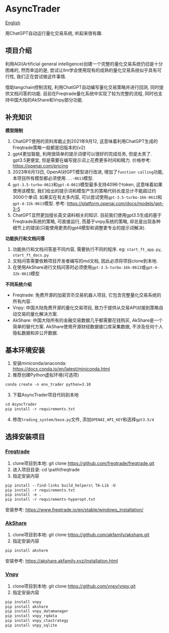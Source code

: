 # AsyncTrader
[English](../../README.md)

用ChatGPT自动运行量化交易系统, 听起来很有趣.

## 项目介绍
利用AGI(Artificial general intelligence)创建一个完整的量化交易系统仍旧是十分困难的, 然而幸运的是, 尝试让llm学会使用现有的成熟的量化交易系统似乎具有可行性, 我们正在尝试做这件事情.

借助langchain控制流程, 利用ChatGPT自动编写量化交易策略并进行回测, 同时提供文档问答的功能. 目前在Freqtrade量化系统中实现了较为完整的流程, 同时也支持中国大陆的AkShare和Vnpy部分功能.

## 补充知识

**模型限制**
1. ChatGPT使用的资料库截止到2021年9月12, 这意味着利用ChatGPT生成的Freqtrade策略一般都是旧版本的(v2)
2. gpt4更加智能, 利用很简单的提示词便可以很好的完成任务, 但是太贵了. gpt3.5更便宜, 但是需要在编写提示词上花费更多时间和精力. 价格参考: https://openai.com/pricing
3. 2023年6月13日, OpenAI对GPT模型进行改进, 增加了`function calling`功能, 本项目所有模型都必须使用`...-0613`模型.
4. `gpt-3.5-turbo-0613`和`gpt-4-0613`模型最多支持4096个token, 这意味着如果使用该模型, 我们给出的提示词和模型产生的策略代码长度总计不能超过约3000个单词. 如果实在有太多内容, 可以尝试使用`gpt-3.5-turbo-16k-0613`和`gpt-4-32k-0613`模型. 参考: https://platform.openai.com/docs/models/gpt-3-5
5. ChatGPT显然更加擅长英文语料相关的知识. 目前我们使用gpt3.5生成的基于Freqtrade系统的策略, 可直接运行, 而基于vnpy系统的策略, 却总是出现各种细节上的错误(只能使用更贵的gpt4模型和调整更专业的提示词解决).

**功能执行和文档问答**
1. 功能执行和文档问答是不同内容, 需要执行不同的程序. eg: `start_ft_app.py`, `start_ft_docs.py`
2. 文档问答需要依赖项目开发者编写的md文档, 因此必须将项目clone到本地. 
3. 在使用AkShare进行文档问答时必须使用`gpt-3.5-turbo-16k-0613`或`gpt-4-32k-0613`模型

**不同系统介绍**
- Freqtrade: 免费开源的加密货币交易机器人项目, 它包含完整量化交易系统的所有内容. 
- Vnpy: 中国大陆免费开源的量化交易项目, 致力于提供从交易API对接到策略自动交易的量化解决方案.
- AkShare: 中国大陆所有的金融交易数据几乎都需要花钱购买, AkShare是一个简单的替代方案. AkShare使用开源财经数据接口库采集数据, 不涉及任何个人隐私数据和非公开数据.

## 基本环境安装
1. 安装miniconda/anaconda: https://docs.conda.io/en/latest/miniconda.html
2. 推荐创建Python虚拟环境(可选项)
```markdown
conda create -n env_trader python=3.10
```
3. 下载AsyncTrader项目代码到本地
```markdown
cd AsyncTrader
pip install -r requirements.txt
```
4. 修改`trading_system/base.py`文件, 添加`OPENAI_API_KEY`和选择`gpt3.5/4`

## 选择安装项目

### [Freqtrade](freqtrade_system_zh.md)

1. clone项目到本地: git clone https://github.com/freqtrade/freqtrade.git
2. 进入项目目录: cd \path\freqtrade 
3. 指定安装内容
```markdown
pip install --find-links build_helpers\ TA-Lib -U
pip install -r requirements.txt
pip install -e .
pip install -r requirements-hyperopt.txt
```

安装参考: https://www.freqtrade.io/en/stable/windows_installation/

### [AkShare](akshare_system_zh.md)

1. clone项目到本地: git clone https://github.com/akfamily/akshare.git
2. 指定安装内容
```markdown
pip install akshare
```

安装参考: https://akshare.akfamily.xyz/installation.html

### [Vnpy](vnpy_system_zh.md)

1. clone项目到本地: git clone https://github.com/vnpy/vnpy.git
2. 指定安装内容
```markdown
pip install vnpy
pip install akshare
pip install vnpy_datamanager
pip install vnpy_rqdata
pip install vnpy_ctastrategy
pip install vnpy_sqlite
```
